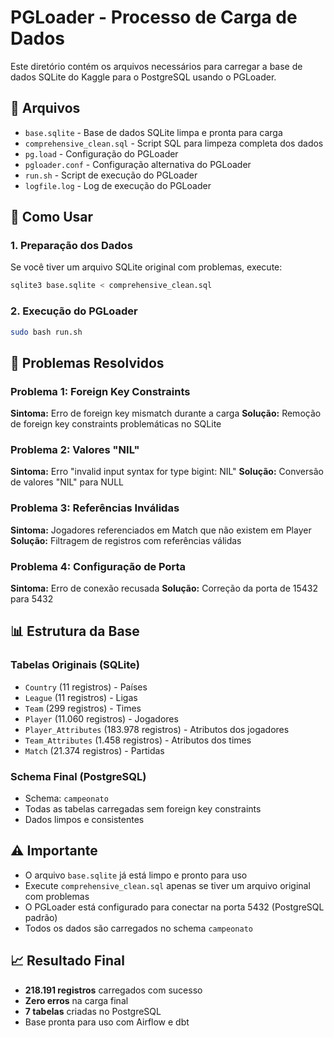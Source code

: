 # PGLoader - Processo de Carga de Dados

Este diretório contém os arquivos necessários para carregar a base de dados SQLite do Kaggle para o PostgreSQL usando o PGLoader.

## 📁 Arquivos

- `base.sqlite` - Base de dados SQLite limpa e pronta para carga
- `comprehensive_clean.sql` - Script SQL para limpeza completa dos dados
- `pg.load` - Configuração do PGLoader
- `pgloader.conf` - Configuração alternativa do PGLoader
- `run.sh` - Script de execução do PGLoader
- `logfile.log` - Log de execução do PGLoader

## 🚀 Como Usar

### 1. Preparação dos Dados

Se você tiver um arquivo SQLite original com problemas, execute:

```bash
sqlite3 base.sqlite < comprehensive_clean.sql
```

### 2. Execução do PGLoader

```bash
sudo bash run.sh
```

## 🔧 Problemas Resolvidos

### Problema 1: Foreign Key Constraints
**Sintoma:** Erro de foreign key mismatch durante a carga
**Solução:** Remoção de foreign key constraints problemáticas no SQLite

### Problema 2: Valores "NIL"
**Sintoma:** Erro "invalid input syntax for type bigint: NIL"
**Solução:** Conversão de valores "NIL" para NULL

### Problema 3: Referências Inválidas
**Sintoma:** Jogadores referenciados em Match que não existem em Player
**Solução:** Filtragem de registros com referências válidas

### Problema 4: Configuração de Porta
**Sintoma:** Erro de conexão recusada
**Solução:** Correção da porta de 15432 para 5432

## 📊 Estrutura da Base

### Tabelas Originais (SQLite)
- `Country` (11 registros) - Países
- `League` (11 registros) - Ligas
- `Team` (299 registros) - Times
- `Player` (11.060 registros) - Jogadores
- `Player_Attributes` (183.978 registros) - Atributos dos jogadores
- `Team_Attributes` (1.458 registros) - Atributos dos times
- `Match` (21.374 registros) - Partidas

### Schema Final (PostgreSQL)
- Schema: `campeonato`
- Todas as tabelas carregadas sem foreign key constraints
- Dados limpos e consistentes

## ⚠️ Importante

- O arquivo `base.sqlite` já está limpo e pronto para uso
- Execute `comprehensive_clean.sql` apenas se tiver um arquivo original com problemas
- O PGLoader está configurado para conectar na porta 5432 (PostgreSQL padrão)
- Todos os dados são carregados no schema `campeonato`

## 📈 Resultado Final

- **218.191 registros** carregados com sucesso
- **Zero erros** na carga final
- **7 tabelas** criadas no PostgreSQL
- Base pronta para uso com Airflow e dbt 